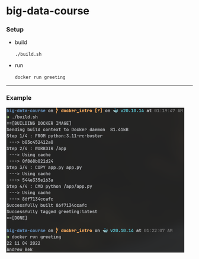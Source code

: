 # big-data-course

### Setup

- build

    `./build.sh`

- run

    `docker run greeting`


--- 

### Example

  ![](/res/example.png)
